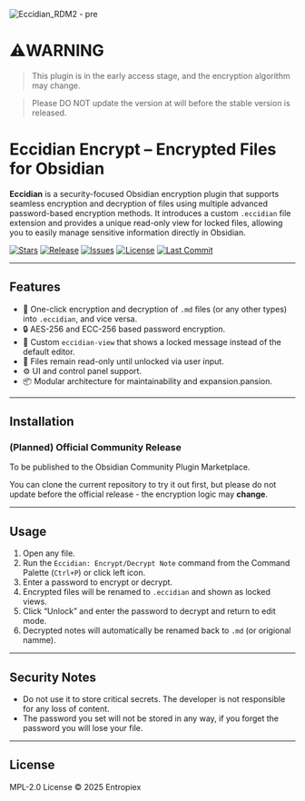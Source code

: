 ![Eccidian_RDM2 - pre](https://github.com/user-attachments/assets/e6ae4359-d1fe-4613-99b0-3edf6007cdec)

# ⚠️WARNING

> This plugin is in the early access stage, and the encryption algorithm may change.

> Please DO NOT update the version at will before the stable version is released.


# Eccidian Encrypt – Encrypted Files for Obsidian

**Eccidian** is a security-focused Obsidian encryption plugin that supports seamless encryption and decryption of files using multiple advanced password-based encryption methods. It introduces a custom `.eccidian` file extension and provides a unique read-only view for locked files, allowing you to easily manage sensitive information directly in Obsidian.

[![Stars](https://img.shields.io/github/stars/Enthalpiex/Eccidian-Encrypt?style=social)](https://github.com/Enthalpiex/Eccidian-Encrypt/stargazers)
[![Release](https://img.shields.io/github/v/release/Enthalpiex/Eccidian-Encrypt?include_prereleases&label=release)](https://github.com/Enthalpiex/Eccidian-Encrypt/releases)
[![Issues](https://img.shields.io/github/issues/Enthalpiex/Eccidian-Encrypt)](https://github.com/Enthalpiex/Eccidian-Encrypt/issues)
[![License](https://img.shields.io/github/license/Enthalpiex/Eccidian-Encrypt)](https://github.com/Enthalpiex/Eccidian-Encrypt/blob/main/LICENSE)
[![Last Commit](https://img.shields.io/github/last-commit/Enthalpiex/Eccidian-Encrypt)](https://github.com/Enthalpiex/Eccidian-Encrypt/commits/main)

---

##  Features

- 🔁 One-click encryption and decryption of `.md` files (or any other types) into `.eccidian`, and vice versa.
- 🔒 AES-256 and ECC-256 based password encryption.
- 📄 Custom `eccidian-view` that shows a locked message instead of the default editor.
- 🧷 Files remain read-only until unlocked via user input.
- ⚙️ UI and control panel support.
- 📦 Modular architecture for maintainability and expansion.pansion.

---

##  Installation

### (Planned) Official Community Release

To be published to the Obsidian Community Plugin Marketplace.

You can clone the current repository to try it out first, but please do not update before the official release - the encryption logic may **change**.

---

##  Usage

1. Open any file.
2. Run the `Eccidian: Encrypt/Decrypt Note` command from the Command Palette (`Ctrl+P`) or click left icon.
3. Enter a password to encrypt or decrypt.
4. Encrypted files will be renamed to `.eccidian` and shown as locked views.
5. Click “Unlock” and enter the password to decrypt and return to edit mode.
6. Decrypted notes will automatically be renamed back to `.md` (or origional namme).

---

##  Security Notes

- Do not use it to store critical secrets. The developer is not responsible for any loss of content.
- The password you set will not be stored in any way, if you forget the password you will lose your file.

---

##  License

MPL-2.0 License © 2025 Entropiex

